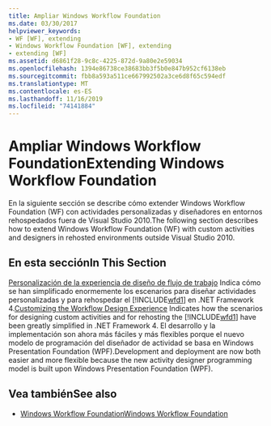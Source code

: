 ```yaml
---
title: Ampliar Windows Workflow Foundation
ms.date: 03/30/2017
helpviewer_keywords:
- WF [WF], extending
- Windows Workflow Foundation [WF], extending
- extending [WF]
ms.assetid: d6861f28-9c8c-4225-872d-9a80e2e59034
ms.openlocfilehash: 1394e86738ce38683bb3f5b0e847b952cf6138eb
ms.sourcegitcommit: fbb8a593a511ce667992502a3ce6d8f65c594edf
ms.translationtype: MT
ms.contentlocale: es-ES
ms.lasthandoff: 11/16/2019
ms.locfileid: "74141884"
---
```

# <a name="extending-windows-workflow-foundation"></a><span data-ttu-id="7d493-102">Ampliar Windows Workflow Foundation</span><span class="sxs-lookup"><span data-stu-id="7d493-102">Extending Windows Workflow Foundation</span></span>
<span data-ttu-id="7d493-103">En la siguiente sección se describe cómo extender Windows Workflow Foundation (WF) con actividades personalizadas y diseñadores en entornos rehospedados fuera de Visual Studio 2010.</span><span class="sxs-lookup"><span data-stu-id="7d493-103">The following section describes how to extend Windows Workflow Foundation (WF) with custom activities and designers in rehosted environments outside Visual Studio 2010.</span></span>

## <a name="in-this-section"></a><span data-ttu-id="7d493-104">En esta sección</span><span class="sxs-lookup"><span data-stu-id="7d493-104">In This Section</span></span>
 <span data-ttu-id="7d493-105">[Personalización de la experiencia de diseño de flujo de trabajo](customizing-the-workflow-design-experience.md) Indica cómo se han simplificado enormemente los escenarios para diseñar actividades personalizadas y para rehospedar el [!INCLUDE[wfd1](../../../includes/wfd1-md.md)] en .NET Framework 4.</span><span class="sxs-lookup"><span data-stu-id="7d493-105">[Customizing the Workflow Design Experience](customizing-the-workflow-design-experience.md) Indicates how the scenarios for designing custom activities and for rehosting the [!INCLUDE[wfd1](../../../includes/wfd1-md.md)] have been greatly simplified in .NET Framework 4.</span></span> <span data-ttu-id="7d493-106">El desarrollo y la implementación son ahora más fáciles y más flexibles porque el nuevo modelo de programación del diseñador de actividad se basa en Windows Presentation Foundation (WPF).</span><span class="sxs-lookup"><span data-stu-id="7d493-106">Development and deployment are now both easier and more flexible because the new activity designer programming model is built upon Windows Presentation Foundation (WPF).</span></span>

## <a name="see-also"></a><span data-ttu-id="7d493-107">Vea también</span><span class="sxs-lookup"><span data-stu-id="7d493-107">See also</span></span>

- [<span data-ttu-id="7d493-108">Windows Workflow Foundation</span><span class="sxs-lookup"><span data-stu-id="7d493-108">Windows Workflow Foundation</span></span>](index.md)
